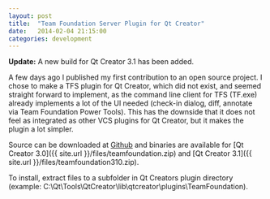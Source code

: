 ```yaml
---
layout: post
title:  "Team Foundation Server Plugin for Qt Creator"
date:   2014-02-04 21:15:00
categories: development
---
```


**Update:** A new build for Qt Creator 3.1 has been added.

A few days ago I published my first contribution to an open source project. I chose to make a TFS plugin for Qt Creator, which did not exist, and seemed straight forward to implement, as the command line client for TFS (TF.exe) already implements a lot of the UI needed (check-in dialog, diff, annotate via Team Foundation Power Tools). This has the downside that it does not feel as integrated as other VCS plugins for Qt Creator, but it makes the plugin a lot simpler.

Source can be downloaded at [Github](https://github.com/jesperhh/teamfoundation) and binaries are available for [Qt Creator 3.0]({{ site.url }}/files/teamfoundation.zip) and [Qt Creator 3.1]({{ site.url }}/files/teamfoundation310.zip). 

To install, extract files to a subfolder in Qt Creators plugin directory (example: C:\Qt\Tools\QtCreator\lib\qtcreator\plugins\TeamFoundation).